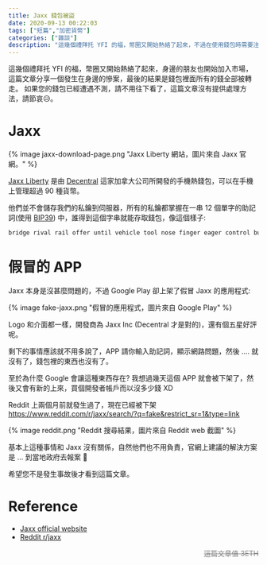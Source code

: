 ```yaml
---
title: Jaxx 錢包被盜
date: 2020-09-13 00:22:03
tags: ["短篇","加密貨幣"]
categories: ["雜談"]
description: "這幾個禮拜托 YFI 的福，幣圈又開始熱絡了起來，不過在使用錢包時需要注意是不是釣魚網站或 APP，這篇文章來分享一個活生生的慘案。"
---
```


這幾個禮拜托 YFI 的福，幣圈又開始熱絡了起來，身邊的朋友也開始加入市場，這篇文章分享一個發生在身邊的慘案，最後的結果是錢包裡面所有的錢全部被轉走。
如果您的錢包已經遭遇不測，請不用往下看了，這篇文章沒有提供處理方法，請節哀😥。

# Jaxx

{% image jaxx-download-page.png "Jaxx Liberty 網站，圖片來自 Jaxx 官網。" %}

[Jaxx Liberty](https://jaxx.io/) 是由 [Decentral](https://decentral.ca/) 這家加拿大公司所開發的手機熱錢包，可以在手機上管理超過 90 種貨幣。

他們並不會儲存我們的私鑰到伺服器，所有的私鑰都掌握在一串 12 個單字的助記詞(使用 [BIP39](https://github.com/bitcoin/bips/blob/master/bip-0039.mediawiki)) 中，誰得到這個字串就能存取錢包，像這個樣子:
```txt
bridge rival rail offer until vehicle tool nose finger eager control bulb
```

# 假冒的 APP
Jaxx 本身是沒甚麼問題的，不過 Google Play 卻上架了假冒 Jaxx 的應用程式:

{% image fake-jaxx.png "假冒的應用程式，圖片來自 Google Play" %}

Logo 和介面都一樣，開發商為 Jaxx Inc (Decentral 才是對的)，還有個五星好評呢。

剩下的事情應該就不用多說了，APP 請你輸入助記詞，顯示網路問題，然後 .... 就沒有了，錢包裡的東西也沒有了。

至於為什麼 Google 會讓這種東西存在? 我想過幾天這個 APP 就會被下架了，然後又會有新的上來，買個開發者帳戶而以沒多少錢 XD

Reddit 上兩個月前就發生過了，現在已經被下架
https://www.reddit.com/r/jaxx/search/?q=fake&restrict_sr=1&type=link

{% image reddit.png "Reddit 搜尋結果，圖片來自 Reddit web 截圖" %}

基本上這種事情和 Jaxx 沒有關係，自然他們也不用負責，官網上建議的解決方案是 ... 到當地政府去報案 
🚓

希望您不是發生事故後才看到這篇文章。

# Reference
- [Jaxx official website](https://jaxx.io/)
- [Reddit r/jaxx](https://www.reddit.com/r/jaxx/)

<div style="
    text-decoration: line-through;
    width: 100%;
    text-align: right;
    color: gray;">這篇文章值 3ETH</div>